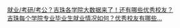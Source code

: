   
[就业/考研/考公？吉珠各学院大数据来了！还有哪些优秀校友？](http://www.dianyue.me/archives/257/np8ydke5kka7sg0e/)  
[吉珠每个学院专业毕业生就业情况如何？优秀校友有哪些...](http://www.dianyue.me/archives/408/xx7ml4xlu0oj0zej/)